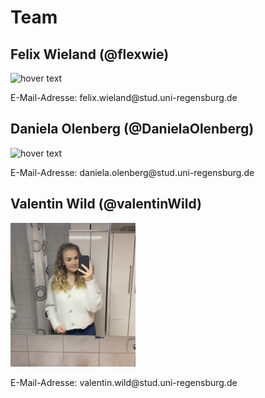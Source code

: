 # Team

## Felix Wieland (@flexwie)
<p>
  <img src="https://avatars.githubusercontent.com/u/1215778?s=400&u=d43460bd47dd816c5e7412ce653fb73ff3b14164&v=4" width="200" title="hover text">
</p>
E-Mail-Adresse: felix.wieland@stud.uni-regensburg.de  

## Daniela Olenberg (@DanielaOlenberg)
<p>
  <img src="https://www.isarklinikum.de/wp-content/uploads/2015/06/empty_avatar.jpg" width="200" title="hover text">
</p>
E-Mail-Adresse: daniela.olenberg@stud.uni-regensburg.de  

## Valentin Wild (@valentinWild)
<p>
  <img src="https://github.com/UniRegensburg/mme-ws2020-projekte-brainstorming-2/blob/dev/docs/assets/image0.jpg?raw=true" width="200" title="hover text">
</p>
E-Mail-Adresse: valentin.wild@stud.uni-regensburg.de
